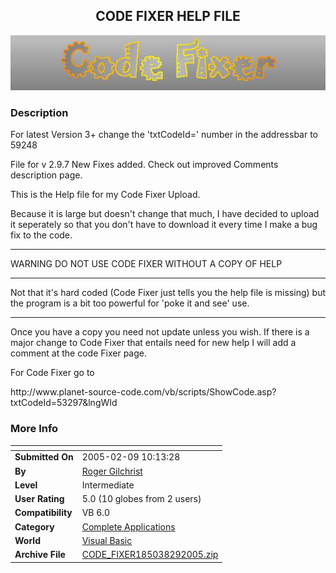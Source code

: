 ﻿<div align="center">

## CODE FIXER HELP FILE

<img src="PIC200452028281672.jpg">
</div>

### Description

For latest Version 3+ change the 'txtCodeId=' number in the addressbar to 59248

File for v 2.9.7 New Fixes added. Check out improved Comments description page.

<p>This is the Help file for my Code Fixer Upload.

<p>Because it is large but doesn't change that much, I have decided to upload it seperately so that you don't have to download it every time I make a bug fix to the code.

<p>

----

<p>WARNING DO NOT USE CODE FIXER WITHOUT A COPY OF HELP<p>

----

<p>Not that it's hard coded (Code Fixer just tells you the help file is missing) but the program is a bit too powerful for 'poke it and see' use.

<p>

----

<p>Once you have a copy you need not update unless you wish. If there is a major change to Code Fixer that entails need for new help I will add a comment at the code Fixer page.

<p>For Code Fixer go to

<p>http://www.planet-source-code.com/vb/scripts/ShowCode.asp?txtCodeId=53297&lngWId
 
### More Info
 


<span>             |<span>
---                |---
**Submitted On**   |2005-02-09 10:13:28
**By**             |[Roger Gilchrist](https://github.com/Planet-Source-Code/PSCIndex/blob/master/ByAuthor/roger-gilchrist.md)
**Level**          |Intermediate
**User Rating**    |5.0 (10 globes from 2 users)
**Compatibility**  |VB 6\.0
**Category**       |[Complete Applications](https://github.com/Planet-Source-Code/PSCIndex/blob/master/ByCategory/complete-applications__1-27.md)
**World**          |[Visual Basic](https://github.com/Planet-Source-Code/PSCIndex/blob/master/ByWorld/visual-basic.md)
**Archive File**   |[CODE\_FIXER185038292005\.zip](https://github.com/Planet-Source-Code/roger-gilchrist-code-fixer-help-file__1-53899/archive/master.zip)









